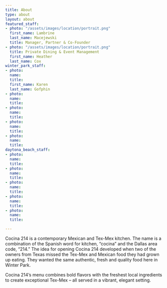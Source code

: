 ```yaml
---
title: About
type: about
layout: about
featured_staff:
- photo: "/assets/images/location/portrait.png"
  first_name: Lambrine
  last_name: Macejewski
  title: Manager, Partner & Co-Founder
- photo: "/assets/images/location/portrait.png"
  title: Private Dining & Event Management
  first_name: Heather
  last_name: Cox
winter_park_staff:
- photo:
  name:
  title:
  first_name: Karen
  last_name: Gofphin
- photo:
  name:
  title:
- photo:
  name:
  title:
- photo:
  name:
  title:
- photo:
  name:
  title:
daytona_beach_staff:
- photo:
  name:
  title:
- photo:
  name:
  title:
- photo:
  name:
  title:
- photo:
  name:
  title:
- photo:
  name:
  title:

---
```

Cocina 214 is a contemporary Mexican and Tex-Mex kitchen. The name is a combination of the Spanish word for kitchen, “cocina” and the Dallas area code, “214.” The idea for opening Cocina 214 developed when two of the owners from Texas missed the Tex-Mex and Mexican food they had grown up eating. They wanted the same authentic, fresh and quality food here in Winter Park.

Cocina 214’s menu combines bold flavors with the freshest local ingredients to create exceptional Tex-Mex – all served in a vibrant, elegant setting.
